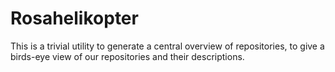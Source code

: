# Rosahelikopter

This is a trivial utility to generate a central overview of repositories, to give a birds-eye view of our repositories and their descriptions.
